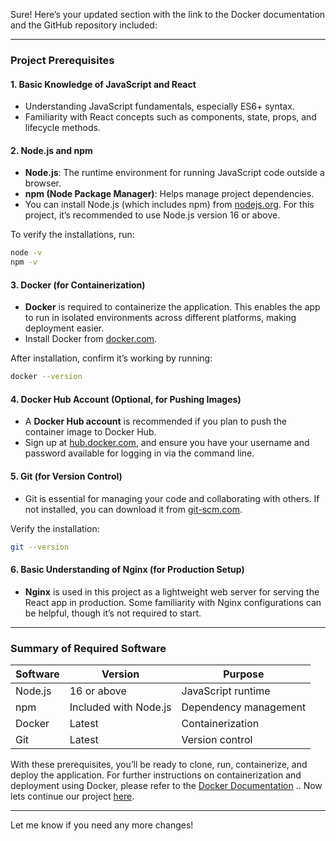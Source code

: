 Sure! Here’s your updated section with the link to the Docker documentation and the GitHub repository included:

---

### Project Prerequisites

#### 1. **Basic Knowledge of JavaScript and React**

- Understanding JavaScript fundamentals, especially ES6+ syntax.
- Familiarity with React concepts such as components, state, props, and lifecycle methods.

#### 2. **Node.js and npm**

- **Node.js**: The runtime environment for running JavaScript code outside a browser.
- **npm (Node Package Manager)**: Helps manage project dependencies.
- You can install Node.js (which includes npm) from [nodejs.org](https://nodejs.org/). For this project, it’s recommended to use Node.js version 16 or above.

To verify the installations, run:

```bash
node -v
npm -v
```

#### 3. **Docker (for Containerization)**

- **Docker** is required to containerize the application. This enables the app to run in isolated environments across different platforms, making deployment easier.
- Install Docker from [docker.com](https://www.docker.com/products/docker-desktop).

After installation, confirm it’s working by running:

```bash
docker --version
```

#### 4. **Docker Hub Account (Optional, for Pushing Images)**

- A **Docker Hub account** is recommended if you plan to push the container image to Docker Hub.
- Sign up at [hub.docker.com](https://hub.docker.com/), and ensure you have your username and password available for logging in via the command line.

#### 5. **Git (for Version Control)**

- Git is essential for managing your code and collaborating with others. If not installed, you can download it from [git-scm.com](https://git-scm.com/).

Verify the installation:

```bash
git --version
```

#### 6. **Basic Understanding of Nginx (for Production Setup)**

- **Nginx** is used in this project as a lightweight web server for serving the React app in production. Some familiarity with Nginx configurations can be helpful, though it’s not required to start.

---

### Summary of Required Software

| Software | Version               | Purpose               |
| -------- | --------------------- | --------------------- |
| Node.js  | 16 or above           | JavaScript runtime    |
| npm      | Included with Node.js | Dependency management |
| Docker   | Latest                | Containerization      |
| Git      | Latest                | Version control       |

With these prerequisites, you’ll be ready to clone, run, containerize, and deploy the application. For further instructions on containerization and deployment using Docker, please refer to the [Docker Documentation](./docker.md) .. Now lets continue our project [here](https://github.com/Junnygram/chess-container/tree/updatedVersion).

---

Let me know if you need any more changes!
